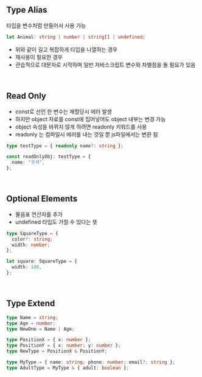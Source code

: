 ## Type Alias

타입을 변수처럼 만들어서 사용 가능

```ts
let Animal: string | number | string[] | undefined;
```

- 위와 같이 길고 복잡하게 타입을 나열하는 경우
- 재사용이 필요한 경우
- 관습적으로 대문자로 시작하며 일반 자바스크립트 변수와 차별점을 둘 필요가 있음

<br>

## Read Only

- const로 선언 한 변수는 재할당시 에러 발생
- 하지만 object 자료를 const에 집어넣어도 object 내부는 변경 가능
- object 속성을 바뀌지 않게 하려면 readonly 키워드를 사용
- readonly 는 컴파일시 에러를 내는 것일 뿐 js파일에서는 변환 됨

```ts
type testType = { readonly name?: string };

const readOnlyObj: testType = {
  name: "우석",
};
```

<br>

## Optional Elements

- 물음표 연산자를 추가
- undefined 타입도 가질 수 있다는 뜻

```ts
type SquareType = {
  color?: string;
  width: number;
};

let square: SquareType = {
  width: 100,
};
```

<br>

## Type Extend

```ts
type Name = string;
type Age = number;
type NewOne = Name | Age;

type PositionX = { x: number };
type PositionY = { x: number; y: number };
type NewType = PositionX & PositionY;

type MyType = { name: string; phone: number; email?: string };
type AdultType = MyType & { adult: boolean };
```

